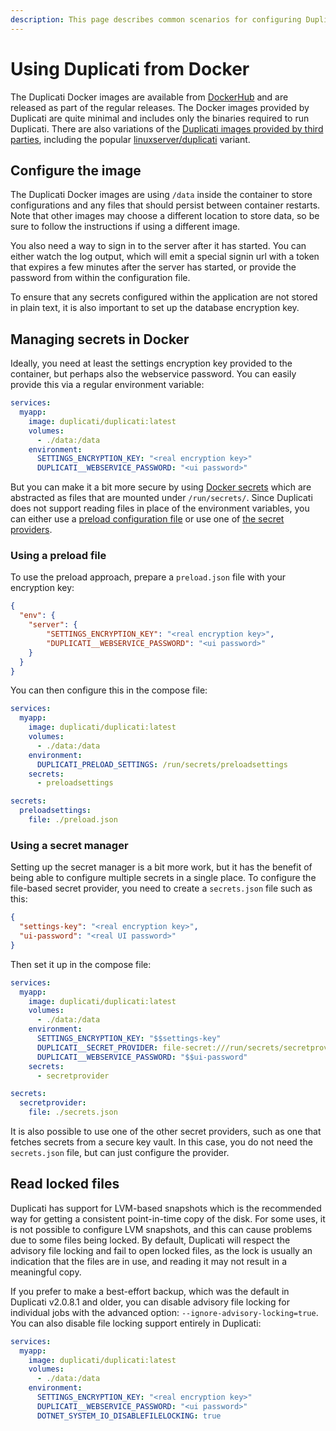 ```yaml
---
description: This page describes common scenarios for configuring Duplicati with Docker
---
```


# Using Duplicati from Docker

The Duplicati Docker images are available from [DockerHub](https://hub.docker.com/r/duplicati/duplicati) and are released as part of the regular releases. The Docker images provided by Duplicati are quite minimal and includes only the binaries required to run Duplicati. There are also variations of the [Duplicati images provided by third parties](https://hub.docker.com/search?q=duplicati), including the popular [linuxserver/duplicati](https://hub.docker.com/r/linuxserver/duplicati) variant.

## Configure the image

The Duplicati Docker images are using `/data` inside the container to store configurations and any files that should persist between container restarts. Note that other images may choose a different location to store data, so be sure to follow the instructions if using a different image.

You also need a way to sign in to the server after it has started. You can either watch the log output, which will emit a special signin url with a token that expires a few minutes after the server has started, or provide the password from within the configuration file.

To ensure that any secrets configured within the application are not stored in plain text, it is also important to set up the database encryption key.

## Managing secrets in Docker

&#x20;Ideally, you need at least the settings encryption key provided to the container, but perhaps also the webservice password. You can easily provide this via a regular environment variable:

```yaml
services:
  myapp:
    image: duplicati/duplicati:latest
    volumes:
      - ./data:/data
    environment:
      SETTINGS_ENCRYPTION_KEY: "<real encryption key>"
      DUPLICATI__WEBSERVICE_PASSWORD: "<ui password>"
```

But you can make it a bit more secure by using [Docker secrets](https://docs.docker.com/compose/how-tos/use-secrets/) which are abstracted as files that are mounted under `/run/secrets/`. Since Duplicati does not support reading files in place of the environment variables, you can either use a [preload configuration file](preload-settings.md) or use one of [the secret providers](using-the-secret-provider/).

### Using a preload file

To use the preload approach, prepare a `preload.json` file with your encryption key:

```json
{
  "env": {
    "server": {
        "SETTINGS_ENCRYPTION_KEY": "<real encryption key>",
        "DUPLICATI__WEBSERVICE_PASSWORD": "<ui password>"
    }
  }
}
```

You can then configure this in the compose file:

```yml
services:
  myapp:
    image: duplicati/duplicati:latest
    volumes:
      - ./data:/data
    environment:
      DUPLICATI_PRELOAD_SETTINGS: /run/secrets/preloadsettings
    secrets:
      - preloadsettings

secrets:
  preloadsettings:
    file: ./preload.json
```

### Using a secret manager <a href="#p-72996-using-a-secret-manager-2" id="p-72996-using-a-secret-manager-2"></a>

Setting up the secret manager is a bit more work, but it has the benefit of being able to configure multiple secrets in a single place. To configure the file-based secret provider, you need to create a `secrets.json` file such as this:

```json
{
  "settings-key": "<real encryption key>",
  "ui-password": "<real UI password>"
}
```

Then set it up in the compose file:

```yml
services:
  myapp:
    image: duplicati/duplicati:latest
    volumes:
      - ./data:/data
    environment:
      SETTINGS_ENCRYPTION_KEY: "$$settings-key"
      DUPLICATI__SECRET_PROVIDER: file-secret:///run/secrets/secretprovider
      DUPLICATI__WEBSERVICE_PASSWORD: "$$ui-password"
    secrets:
      - secretprovider

secrets:
  secretprovider:
    file: ./secrets.json
```

It is also possible to use one of the other secret providers, such as one that fetches secrets from a secure key vault. In this case, you do not need the `secrets.json` file, but can just configure the provider.

## Read locked files

Duplicati has support for LVM-based snapshots which is the recommended way for getting a consistent point-in-time copy of the disk. For some uses, it is not possible to configure LVM snapshots, and this can cause problems due to some files being locked. By default, Duplicati will respect the advisory file locking and fail to open locked files, as the lock is usually an indication that the files are in use, and reading it may not result in a meaningful copy.

If you prefer to make a best-effort backup, which was the default in Duplicati v2.0.8.1 and older, you can disable advisory file locking for individual jobs with the advanced option: `--ignore-advisory-locking=true`. You can also disable file locking support entirely in Duplicati:

```yaml
services:
  myapp:
    image: duplicati/duplicati:latest
    volumes:
      - ./data:/data
    environment:
      SETTINGS_ENCRYPTION_KEY: "<real encryption key>"
      DUPLICATI__WEBSERVICE_PASSWORD: "<ui password>"
      DOTNET_SYSTEM_IO_DISABLEFILELOCKING: true
```

